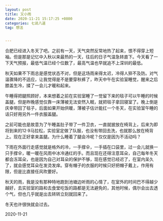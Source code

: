 ```yaml
---
layout: post
title: 又小雨
date: 2020-11-21 15:17:25 +0800
categories: 七说八道
tag: 想法


---
```






合肥已经进入冬天了吧。之前有一天，天气突然反常地热了起来，恨不得穿上短袖。但是那是记忆中入秋以来最热的一天，往后的日子气温急转直下。今天看了一下天气预报，最低气温已经个位数了，最高气温也早就追不上深圳的最低。

秋天如果不下雨总是感觉状态不对，但是这场雨来得太迟，冷得人猝不及防。对气温骤降的不适应，让我觉得是不是要穿秋裤了，昨天中午在实验室睡觉，醒来之后膝盖生冷，揉了一会儿才暖和起来。

午睡得把腿照顾好，本来想着之前在实验室睡了一觉留下来的毯子可以午睡的时候盖腿，但是昨晚感觉仅靠一床薄被无法安然入眠，就把毯子拿回寝室了。晚上倒是庆幸带回了毯子，后面如果开始供暖，薄被子估计能扛一个冬天，在实验室午睡的话只好用另外一件衣服盖腿。

之前可能也是故意为了午睡盖肚子带了一件卫衣，一直就披放在椅背上，后来为即将到来的12·9马拉松，实验室定做了队服，也没有带回去洗，也就那么放在椅背上。现在正好拿来盖腿。为什么睡着了腿会冷呢？仅仅是因为不活动吗？

下雨在外面行走感觉就是格外的冷，一手撑伞，一手插在口袋里，过一会儿就换一只手撑伞，暖一暖在风雨中冰冷通红的手。而且现在还得注意耳朵，自己每年冬天都会冻耳朵，也是因为自己对耳朵的保护不够，现在感觉已经迟了，在室内呆久了，就会感觉耳朵在发烫发痒。穿有帽子的衣服的时候只好把帽子戴上，作用有限，但是比直接任风吹要好。

秋天的雨，我是没有那种特地跑到池塘边听雨的心情了，在室外的时间巴不得越少越好，去实验室的路和去食堂吃饭的路都是无法避免的，其他时候，偶尔会出去透个气，但也几乎就是出去转转立刻就回来了。

冬天也许很快就会过去。

2020-11-21